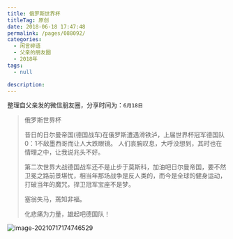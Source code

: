 ```yaml
---
title: 俄罗斯世界杯
titleTag: 原创
date: 2018-06-18 17:47:48
permalink: /pages/088092/
categories: 
  - 闲言碎语
  - 父亲的朋友圈
  - 2018年
tags: 
  - null

description: 
---
```

整理自父亲发的微信朋友圈，分享时间为：`6月18日`

> 俄罗斯世界杯
>
> 昔日的日尔曼帝国(德国战车)在俄罗斯遭遇滑铁泸，上届世界杯冠军德国队0：1不敌墨西哥而让人大跌眼镜。
> 人们哀腕叹息，大呼没想到，其时也在情理之中，让我说兆头不好。
>
> 第二次世界大战德国战车还不是止步于莫斯科，加油吧日尔曼帝国，要不然卫冕之路前景堪忧，相当年那场战争是反人类的，而今是全球的健身运动，打破当年的魔咒，捍卫冠军宝座不是梦。
>
> 塞翁失马，蔫知非福。
>
> 化悲痛为力量，雄起吧德国队！

![image-20210717174746529](http://t.eryajf.net/imgs/2021/09/5f972ce993388393.jpg)
